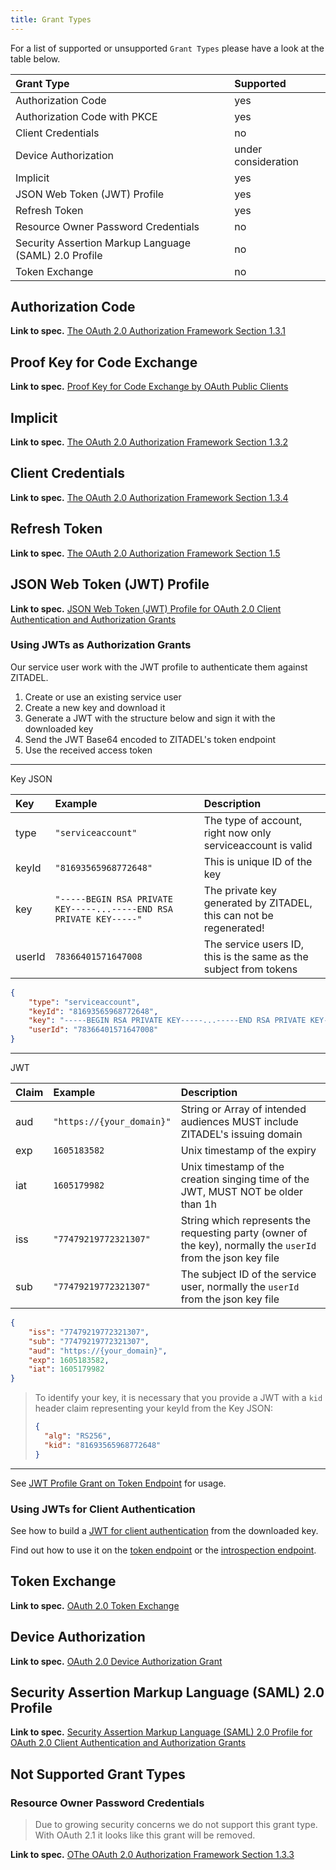 ```yaml
---
title: Grant Types
---
```


For a list of supported or unsupported `Grant Types` please have a look at the
table below.

| Grant Type                                            | Supported           |
| :---------------------------------------------------- | :------------------ |
| Authorization Code                                    | yes                 |
| Authorization Code with PKCE                          | yes                 |
| Client Credentials                                    | no                  |
| Device Authorization                                  | under consideration |
| Implicit                                              | yes                 |
| JSON Web Token (JWT) Profile                          | yes                 |
| Refresh Token                                         | yes                 |
| Resource Owner Password Credentials                   | no                  |
| Security Assertion Markup Language (SAML) 2.0 Profile | no                  |
| Token Exchange                                        | no                  |

## Authorization Code

**Link to spec.**
[The OAuth 2.0 Authorization Framework Section 1.3.1](https://tools.ietf.org/html/rfc6749#section-1.3.1)

## Proof Key for Code Exchange

**Link to spec.**
[Proof Key for Code Exchange by OAuth Public Clients](https://tools.ietf.org/html/rfc7636)

## Implicit

**Link to spec.**
[The OAuth 2.0 Authorization Framework Section 1.3.2](https://tools.ietf.org/html/rfc6749#section-1.3.2)

## Client Credentials

**Link to spec.**
[The OAuth 2.0 Authorization Framework Section 1.3.4](https://tools.ietf.org/html/rfc6749#section-1.3.4)

## Refresh Token

**Link to spec.**
[The OAuth 2.0 Authorization Framework Section 1.5](https://tools.ietf.org/html/rfc6749#section-1.5)

## JSON Web Token (JWT) Profile

**Link to spec.**
[JSON Web Token (JWT) Profile for OAuth 2.0 Client Authentication and Authorization Grants](https://tools.ietf.org/html/rfc7523)

### Using JWTs as Authorization Grants

Our service user work with the JWT profile to authenticate them against ZITADEL.

1. Create or use an existing service user
2. Create a new key and download it
3. Generate a JWT with the structure below and sign it with the downloaded key
4. Send the JWT Base64 encoded to ZITADEL's token endpoint
5. Use the received access token

---

Key JSON

| Key    | Example                                                             | Description                                                        |
| :----- | :------------------------------------------------------------------ | :----------------------------------------------------------------- |
| type   | `"serviceaccount"`                                                  | The type of account, right now only serviceaccount is valid        |
| keyId  | `"81693565968772648"`                                               | This is unique ID of the key                                       |
| key    | `"-----BEGIN RSA PRIVATE KEY-----...-----END RSA PRIVATE KEY-----"` | The private key generated by ZITADEL, this can not be regenerated! |
| userId | `78366401571647008`                                                 | The service users ID, this is the same as the subject from tokens  |

```JSON
{
	"type": "serviceaccount",
	"keyId": "81693565968772648",
	"key": "-----BEGIN RSA PRIVATE KEY-----...-----END RSA PRIVATE KEY-----",
	"userId": "78366401571647008"
}
```

---

JWT

| Claim | Example                   | Description                                                                                                   |
| :---- | :------------------------ | :------------------------------------------------------------------------------------------------------------ |
| aud   | `"https://{your_domain}"` | String or Array of intended audiences MUST include ZITADEL's issuing domain                                   |
| exp   | `1605183582`              | Unix timestamp of the expiry                                                                                  |
| iat   | `1605179982`              | Unix timestamp of the creation singing time of the JWT, MUST NOT be older than 1h                             |
| iss   | `"77479219772321307"`     | String which represents the requesting party (owner of the key), normally the `userId` from the json key file |
| sub   | `"77479219772321307"`     | The subject ID of the service user, normally the `userId` from the json key file                              |

```JSON
{
	"iss": "77479219772321307",
	"sub": "77479219772321307",
	"aud": "https://{your_domain}",
	"exp": 1605183582,
	"iat": 1605179982
}
```

> To identify your key, it is necessary that you provide a JWT with a `kid`
> header claim representing your keyId from the Key JSON:
>
> ```json
> {
>   "alg": "RS256",
>   "kid": "81693565968772648"
> }
> ```

---

See [JWT Profile Grant on Token Endpoint](endpoints#token_endpoint) for usage.

### Using JWTs for Client Authentication

See how to build a
[JWT for client authentication](authn-methods#jwt-with-private-key) from the
downloaded key.

Find out how to use it on the [token endpoint](endpoints#token_endpoint) or the
[introspection endpoint](endpoints#introspection_endpoint).

## Token Exchange

**Link to spec.**
[OAuth 2.0 Token Exchange](https://tools.ietf.org/html/rfc8693)

## Device Authorization

**Link to spec.**
[OAuth 2.0 Device Authorization Grant](https://tools.ietf.org/html/rfc8628)

## Security Assertion Markup Language (SAML) 2.0 Profile

**Link to spec.**
[Security Assertion Markup Language (SAML) 2.0 Profile for OAuth 2.0 Client Authentication and Authorization Grants](https://tools.ietf.org/html/rfc7522)

## Not Supported Grant Types

### Resource Owner Password Credentials

> Due to growing security concerns we do not support this grant type. With OAuth
> 2.1 it looks like this grant will be removed.

**Link to spec.**
[OThe OAuth 2.0 Authorization Framework Section 1.3.3](https://tools.ietf.org/html/rfc6749#section-1.3.3)
